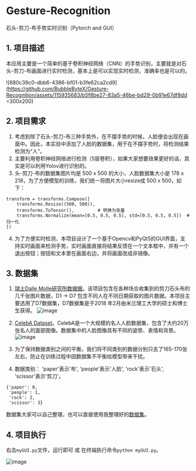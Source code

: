 # Gesture-Recognition
石头-剪刀-布手势实时识别（Pytorch and GUI）

## 1. 项目描述
本应用主要是一个简单的基于卷积神经网络（CNN）的手势识别，主要就是对石头-剪刀-布画面进行实时检测，基本上是可以实现实时检测，准确率也是可以的。

![680c39c0-dbb6-4386-bf01-b3fe62ca2cd9](https://github.com/BubbleByteX/Gesture-Recognition/assets/115935683/b5f8be27-83a5-46be-bd29-0b91e67df8dd =300x200)

## 2. 项目需求
1. 考虑到除了石头-剪刀-布三种手势外，在不摆手势的时候，人脸便会出现在画面中。因此，本实验中添加了人脸的数据集，用于在不摆手势时，将检测结果检测为“人”。
2. 主要利用卷积神经网络进行检测（5层卷积），如果大家想要效果更好的话，其实是可以利用Yolov进行识别的。
3. 头-剪刀-布的数据集图片均是 500 x 500 的大小，人脸数据集大小是 178 x 218，为了方便模型的训练，我们统一将图片大小resize成 500 x 500，如下：
```
transform = transforms.Compose([  
    transforms.Resize((500, 500)),  
    transforms.ToTensor(),         # 转换为张量  
    transforms.Normalize(mean=[0.5, 0.5, 0.5], std=[0.5, 0.5, 0.5])  # 归一化  
])
```
4. 为了方便实时检测，本项目设计了一个基于Opencv和PyQt5的GUI界面，支持实时画面来检测手势，实时画面直接将结果反馈在一个文本框中，并有一个退出按钮；按钮和文本里在画面右边，并将画面改成非镜像。

## 3. 数据集
1. [瑞士Dalle Molle研究所数据据](https://github.com/alessandro-giusti/rock-paper-scissors)。该项目包含在各种场合收集到的剪刀石头布的几千张图片数据，D1 -> D7 包含不同人在不同日期获取的图片数据。本项目主要选用了D7数据集，D7数据集是于2018 年2月由米兰理工大学的硕士和博士生获得。
![image](https://github.com/BubbleByteX/Gesture-Recognition/assets/115935683/22bef801-7cb3-48b3-b03e-326a0501c345)

2. [CelebA Dataset](http://mmlab.ie.cuhk.edu.hk/projects/CelebA.html)。CelebA是一个大规模的名人人脸数据集，包含了大约20万张名人的面部图像。数据集中的人脸图像具有不同的姿势、表情和背景。
![image](https://github.com/BubbleByteX/Gesture-Recognition/assets/115935683/9b339488-40bc-42dd-9ed3-c2f59f684294)

3. 为了保持数据类别之间的平衡，我们将不同类别的数据分别只去了165-170张左右，防止在训练过程中因数据集不平衡给模型带来干扰。
4. 数据类别： 'paper'表示'布',  'people'表示'人脸',  'rock'表示'石头',  'scissor'表示'剪刀'。
```
{'paper': 0, 
 'people': 1, 
 'rock': 2, 
 'scissor': 3}
 ```
 
 数据集大家可以自己整理，也可以直接使用我整理好的[数据集](https://wwvv.lanzout.com/iRmjI0yiyjyf)。
 
## 4. 项目执行
右击```myGUI.py```文件，运行即可 或 在终端执行命令```python myGUI.py```。

![image](https://github.com/BubbleByteX/Gesture-Recognition/assets/115935683/00eaf0d6-7112-40df-b9c4-fb9cc6694686)
